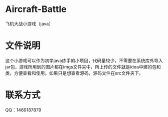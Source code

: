 # Aircraft-Battle
飞机大战小游戏（java）
# 文件说明
这个小游戏可以作为初学java练手的小项目，代码量较少，不需要在系统库外导入jar包，游戏所用到的图片都在imgs文件夹中，所上传的文件就是idea中建的包和类，方便查看和使用。如果只是想查看源码，源码文件在src文件夹下。
# 联系方式
QQ：1469187879
